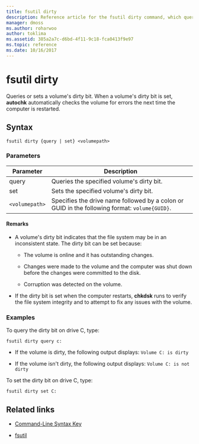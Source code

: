 ```yaml
---
title: fsutil dirty
description: Reference article for the fsutil dirty command, which queries or sets a volume's dirty bit.
manager: dmoss
ms.author: roharwoo
author: toklima
ms.assetid: 385a2a7c-d6bd-4f11-9c18-fca0413f9e97
ms.topic: reference
ms.date: 10/16/2017
---
```


# fsutil dirty



Queries or sets a volume's dirty bit. When a volume's dirty bit is set, **autochk** automatically checks the volume for errors the next time the computer is restarted.

## Syntax

```
fsutil dirty {query | set} <volumepath>
```

### Parameters

| Parameter | Description |
| --------- | ----------- |
| query | Queries the specified volume's dirty bit. |
| set | Sets the specified volume's dirty bit. |
| `<volumepath>` | Specifies the drive name followed by a colon or GUID in the following format: `volume{GUID}`. |

#### Remarks

- A volume's dirty bit indicates that the file system may be in an inconsistent state. The dirty bit can be set because:

    - The volume is online and it has outstanding changes.

    - Changes were made to the volume and the computer was shut down before the changes were committed to the disk.

    - Corruption was detected on the volume.

- If the dirty bit is set when the computer restarts, **chkdsk** runs to verify the file system integrity and to attempt to fix any issues with the volume.

### Examples

To query the dirty bit on drive C, type:

```
fsutil dirty query c:
```

- If the volume is dirty, the following output displays: `Volume C: is dirty`

- If the volume isn't dirty, the following output displays: `Volume C: is not dirty`

To set the dirty bit on drive C, type:

```
fsutil dirty set C:
```

## Related links

- [Command-Line Syntax Key](command-line-syntax-key.md)

- [fsutil](fsutil.md)
